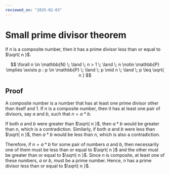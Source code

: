 ```yaml
---
reviewed_on: "2025-02-03"
---
```


# Small prime divisor theorem

If $n$ is a composite number, then it has a prime divisor less than or equal to $\sqrt{ n }$.

$$
\forall n \in \mathbb{N} \; \land \; n > 1 \; \land \; n \notin \mathbb{P} \implies \exists p : p \in \mathbb{P} \; \land \; p \mid n \; \land \; p \leq \sqrt{ n }
$$

## Proof

A composite number is a number that has at least one prime divisor other than itself and $1$. If $n$ is a composite number, then it has at least one pair of divisors, say $a$ and $b$, such that $n = a * b$.

If both $a$ and $b$ were greater than $\sqrt{ n }$, then $a * b$ would be greater than $n$, which is a contradiction. Similarly, if both $a$ and $b$ were less than $\sqrt{ n }$, then $a * b$ would be less than $n$, which is also a contradiction.

Therefore, if $n = a * b$ for some pair of numbers $a$ and $b$, then necessarily one of them must be less than or equal to $\sqrt{ n }$ and the other must be greater than or equal to $\sqrt{ n }$. Since $n$ is composite, at least one of these numbers, $a$ or $b$, must be a prime number. Hence, $n$ has a prime divisor less than or equal to $\sqrt{ n }$.
